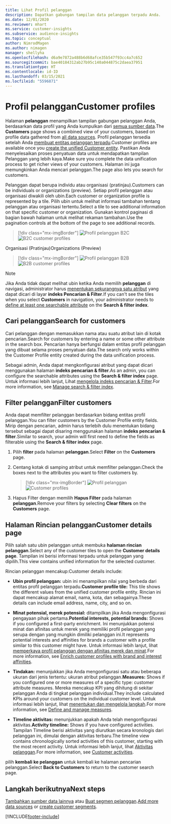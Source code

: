 ```yaml
---
title: Lihat Profil pelanggan
description: Dapatkan gabungan tampilan data pelanggan terpadu Anda.
ms.date: 12/01/2020
ms.reviewer: mhart
ms.service: customer-insights
ms.subservice: audience-insights
ms.topic: conceptual
author: NimrodMagen
ms.author: nimagen
manager: shellyha
ms.openlocfilehash: d6a9e7872a488b6d68afce35b547f93cc4a7c652
ms.sourcegitcommit: bae40184312ab27b95c140a044875c2daea37951
ms.translationtype: HT
ms.contentlocale: id-ID
ms.lasthandoff: 03/15/2021
ms.locfileid: "5596871"
---
```

# <a name="customer-profiles"></a><span data-ttu-id="b32c2-103">Profil pelanggan</span><span class="sxs-lookup"><span data-stu-id="b32c2-103">Customer profiles</span></span>

<span data-ttu-id="b32c2-104">Halaman **pelanggan** menampilkan tampilan gabungan pelanggan Anda, berdasarkan data profil yang Anda kumpulkan dari [semua sumber data](data-sources.md).</span><span class="sxs-lookup"><span data-stu-id="b32c2-104">The **Customers** page shows a combined view of your customers, based on profile data gathered from [all data sources](data-sources.md).</span></span> <span data-ttu-id="b32c2-105">Profil pelanggan tersedia setelah Anda [membuat entitas pelanggan terpadu](data-unification.md).</span><span class="sxs-lookup"><span data-stu-id="b32c2-105">Customer profiles are available once you [create the unified Customer entity](data-unification.md).</span></span> <span data-ttu-id="b32c2-106">Pastikan Anda menyelesaikan proses penyatuan data untuk mendapatkan tampilan Pelanggan yang lebih kaya.</span><span class="sxs-lookup"><span data-stu-id="b32c2-106">Make sure you complete the data unification process to get richer views of your customers.</span></span> <span data-ttu-id="b32c2-107">Halaman ini juga memungkinkan Anda mencari pelanggan.</span><span class="sxs-lookup"><span data-stu-id="b32c2-107">The page also lets you search for customers.</span></span>

<span data-ttu-id="b32c2-108">Pelanggan dapat berupa individu atau organisasi (pratinjau).</span><span class="sxs-lookup"><span data-stu-id="b32c2-108">Customers can be individuals or organizations (preview).</span></span> <span data-ttu-id="b32c2-109">Setiap profil pelanggan atau organisasi diwakili oleh ubin.</span><span class="sxs-lookup"><span data-stu-id="b32c2-109">Each customer or organization profile is represented by a tile.</span></span> <span data-ttu-id="b32c2-110">Pilih ubin untuk melihat informasi tambahan tentang pelanggan atau organisasi tertentu.</span><span class="sxs-lookup"><span data-stu-id="b32c2-110">Select a tile to see additional information on that specific customer or organization.</span></span> <span data-ttu-id="b32c2-111">Gunakan kontrol paginasi di bagian bawah halaman untuk melihat rekaman tambahan.</span><span class="sxs-lookup"><span data-stu-id="b32c2-111">Use the pagination controls at the bottom of the page to see additional records.</span></span>

> [!div class="mx-imgBorder"] 
> <span data-ttu-id="b32c2-112">![Profil pelanggan B2C](media/profiles-customers.png "Profil pelanggan B2C")</span><span class="sxs-lookup"><span data-stu-id="b32c2-112">![B2C customer profiles](media/profiles-customers.png "B2C customer profiles")</span></span>

<span data-ttu-id="b32c2-113">Organisasi (Pratinjau)</span><span class="sxs-lookup"><span data-stu-id="b32c2-113">Organizations (Preview)</span></span>
> [!div class="mx-imgBorder"] 
> <span data-ttu-id="b32c2-114">![Profil pelanggan B2B](media/profile-customers-b2b.png "Profil pelanggan B2B")</span><span class="sxs-lookup"><span data-stu-id="b32c2-114">![B2B customer profiles](media/profile-customers-b2b.png "B2B customer profiles")</span></span>

> [!NOTE]
> <span data-ttu-id="b32c2-115">Jika Anda tidak dapat melihat ubin ketika Anda memilih **pelanggan** di navigasi, administrator harus [menentukan sekurangnya satu atribut](search-filter-index.md) yang dapat dicari di layar **indeks Pencarian & Filter**.</span><span class="sxs-lookup"><span data-stu-id="b32c2-115">If you can't see the tiles when you select **Customers** in navigation, your administrator needs to [define at least one searchable attribute](search-filter-index.md) on the **Search & filter index**.</span></span>

## <a name="search-for-customers"></a><span data-ttu-id="b32c2-116">Cari pelanggan</span><span class="sxs-lookup"><span data-stu-id="b32c2-116">Search for customers</span></span>

<span data-ttu-id="b32c2-117">Cari pelanggan dengan memasukkan nama atau suatu atribut lain di kotak pencarian.</span><span class="sxs-lookup"><span data-stu-id="b32c2-117">Search for customers by entering a name or some other attribute in the search box.</span></span> <span data-ttu-id="b32c2-118">Pencarian hanya berfungsi dalam entitas profil pelanggan yang dibuat selama proses penyatuan data.</span><span class="sxs-lookup"><span data-stu-id="b32c2-118">The search only works within the Customer Profile entity created during the data unification process.</span></span>

<span data-ttu-id="b32c2-119">Sebagai admin, Anda dapat mengkonfigurasi atribut yang dapat dicari menggunakan halaman **indeks pencarian & filter**.</span><span class="sxs-lookup"><span data-stu-id="b32c2-119">As an admin, you can configure the searchable attributes using the **Search & filter index** page.</span></span> <span data-ttu-id="b32c2-120">Untuk informasi lebih lanjut, Lihat [mengelola indeks pencarian & Filter](search-filter-index.md).</span><span class="sxs-lookup"><span data-stu-id="b32c2-120">For more information, see [Manage search & filter index](search-filter-index.md).</span></span>

## <a name="filter-customers"></a><span data-ttu-id="b32c2-121">Filter pelanggan</span><span class="sxs-lookup"><span data-stu-id="b32c2-121">Filter customers</span></span>

<span data-ttu-id="b32c2-122">Anda dapat memfilter pelanggan berdasarkan bidang entitas profil pelanggan.</span><span class="sxs-lookup"><span data-stu-id="b32c2-122">You can filter customers by the Customer Profile entity fields.</span></span> <span data-ttu-id="b32c2-123">Mirip dengan pencarian, admin harus terlebih dulu menentukan bidang tersebut sebagai dapat disaring menggunakan halaman **indeks pencarian & filter**.</span><span class="sxs-lookup"><span data-stu-id="b32c2-123">Similar to search, your admin will first need to define the fields as filterable using the **Search & filter index** page.</span></span>

1. <span data-ttu-id="b32c2-124">Pilih **filter** pada halaman **pelanggan**.</span><span class="sxs-lookup"><span data-stu-id="b32c2-124">Select **Filter** on the **Customers** page.</span></span>

2. <span data-ttu-id="b32c2-125">Centang kotak di samping atribut untuk memfilter pelanggan.</span><span class="sxs-lookup"><span data-stu-id="b32c2-125">Check the boxes next to the attributes you want to filter customers by.</span></span>

   > [!div class="mx-imgBorder"] 
   > <span data-ttu-id="b32c2-126">![Profil pelanggan](media/profiles-customers3.png "Profil pelanggan")</span><span class="sxs-lookup"><span data-stu-id="b32c2-126">![Customer profiles](media/profiles-customers3.png "Customer profiles")</span></span>

3. <span data-ttu-id="b32c2-127">Hapus Filter dengan memilih **Hapus Filter** pada halaman **pelanggan**.</span><span class="sxs-lookup"><span data-stu-id="b32c2-127">Remove your filters by selecting **Clear filters** on the **Customers** page.</span></span>

##  <a name="customer-details-page"></a><span data-ttu-id="b32c2-128">Halaman Rincian pelanggan</span><span class="sxs-lookup"><span data-stu-id="b32c2-128">Customer details page</span></span>

<span data-ttu-id="b32c2-129">Pilih salah satu ubin pelanggan untuk membuka **halaman rincian pelanggan**.</span><span class="sxs-lookup"><span data-stu-id="b32c2-129">Select any of the customer tiles to open the **Customer details page**.</span></span> <span data-ttu-id="b32c2-130">Tampilan ini berisi informasi terpadu untuk pelanggan yang dipilih.</span><span class="sxs-lookup"><span data-stu-id="b32c2-130">This view contains unified information for the selected customer.</span></span>

<span data-ttu-id="b32c2-131">Rincian pelanggan mencakup:</span><span class="sxs-lookup"><span data-stu-id="b32c2-131">Customer details include:</span></span>

-   <span data-ttu-id="b32c2-132">**Ubin profil pelanggan:** ubin ini menampilkan nilai yang berbeda dari entitas profil pelanggan terpadu.</span><span class="sxs-lookup"><span data-stu-id="b32c2-132">**Customer profile tile:** This tile shows the different values from the unified customer profile entity.</span></span> <span data-ttu-id="b32c2-133">Rincian ini dapat mencakup alamat email, nama, kota, dan sebagainya.</span><span class="sxs-lookup"><span data-stu-id="b32c2-133">These details can include email address, name, city, and so on.</span></span> 

-   <span data-ttu-id="b32c2-134">**Minat potensial, merek potensial:** ditampilkan jika Anda mengonfigurasi pengayaan pihak pertama.</span><span class="sxs-lookup"><span data-stu-id="b32c2-134">**Potential interests, potential brands:** Shows if you configured a first-party enrichment.</span></span> <span data-ttu-id="b32c2-135">Ini menunjukkan potensi minat dan afinitas untuk merek yang memiliki profil pelanggan yang serupa dengan yang mungkin dimiliki pelanggan ini.</span><span class="sxs-lookup"><span data-stu-id="b32c2-135">It represents potential interests and affinities for brands a customer with a profile similar to this customer might have.</span></span> <span data-ttu-id="b32c2-136">Untuk informasi lebih lanjut, lihat [memperkaya profil pelanggan dengan afinitas merek dan minat](enrichment-microsoft-graph.md).</span><span class="sxs-lookup"><span data-stu-id="b32c2-136">For more information, see [Enrich customer profiles with brand and interest affinities](enrichment-microsoft-graph.md).</span></span>

-   <span data-ttu-id="b32c2-137">**Tindakan:** menunjukkan jika Anda mengonfigurasi satu atau beberapa ukuran dari jenis tertentu: ukuran atribut pelanggan.</span><span class="sxs-lookup"><span data-stu-id="b32c2-137">**Measures:** Shows if you configured one or more measures of a specific type: customer attribute measures.</span></span> <span data-ttu-id="b32c2-138">Mereka mencakup KPI yang dihitung di sekitar pelanggan Anda di tingkat pelanggan individual.</span><span class="sxs-lookup"><span data-stu-id="b32c2-138">They include calculated KPIs around your customers on the individual customer level.</span></span> <span data-ttu-id="b32c2-139">Untuk informasi lebih lanjut, lihat [menentukan dan mengelola langkah](measures.md).</span><span class="sxs-lookup"><span data-stu-id="b32c2-139">For more information, see [Define and manage measures](measures.md).</span></span>

-   <span data-ttu-id="b32c2-140">**Timeline aktivitas:** menunjukkan apakah Anda telah mengonfigurasi aktivitas.</span><span class="sxs-lookup"><span data-stu-id="b32c2-140">**Activity timeline:** Shows if you have configured activities.</span></span> <span data-ttu-id="b32c2-141">Tampilan Timeline berisi aktivitas yang diurutkan secara kronologis dari pelanggan ini, dimulai dengan aktivitas terbaru.</span><span class="sxs-lookup"><span data-stu-id="b32c2-141">The timeline view contains chronologically sorted activities of this customer, starting with the most recent activity.</span></span> <span data-ttu-id="b32c2-142">Untuk informasi lebih lanjut, lihat [Aktivitas pelanggan](activities.md).</span><span class="sxs-lookup"><span data-stu-id="b32c2-142">For more information, see [Customer activities](activities.md).</span></span>

<span data-ttu-id="b32c2-143">pilih **kembali ke pelanggan** untuk kembali ke halaman pencarian pelanggan.</span><span class="sxs-lookup"><span data-stu-id="b32c2-143">Select **Back to Customers** to return to the customer search page.</span></span>

## <a name="next-steps"></a><span data-ttu-id="b32c2-144">Langkah berikutnya</span><span class="sxs-lookup"><span data-stu-id="b32c2-144">Next steps</span></span>

<span data-ttu-id="b32c2-145">[Tambahkan sumber data lainnya](data-sources.md) atau [Buat segmen pelanggan](segments.md).</span><span class="sxs-lookup"><span data-stu-id="b32c2-145">[Add more data sources](data-sources.md) or [create customer segments](segments.md).</span></span>


[!INCLUDE[footer-include](../includes/footer-banner.md)]